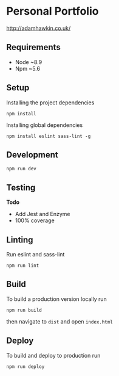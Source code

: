 # Personal Portfolio

http://adamhawkin.co.uk/

## Requirements
- Node ~8.9
- Npm ~5.6

## Setup
Installing the project dependencies

    npm install

Installing global dependencies

    npm install eslint sass-lint -g

## Development  

    npm run dev

## Testing
**Todo**
- Add Jest and Enzyme
- 100% coverage

## Linting
Run eslint and sass-lint

    npm run lint

## Build
To build a production version locally run

    npm run build

then navigate to `dist` and open `index.html`

## Deploy
To build and deploy to production run

    npm run deploy
